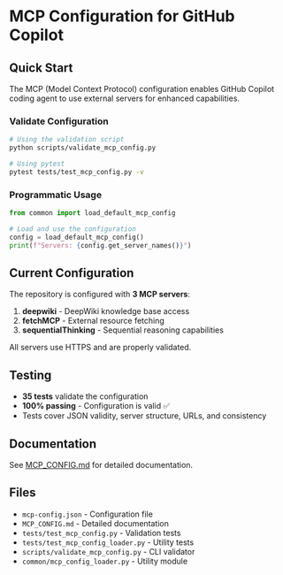 # MCP Configuration for GitHub Copilot

## Quick Start

The MCP (Model Context Protocol) configuration enables GitHub Copilot coding agent to use external servers for enhanced
capabilities.

### Validate Configuration

```bash
# Using the validation script
python scripts/validate_mcp_config.py

# Using pytest
pytest tests/test_mcp_config.py -v
```

### Programmatic Usage

```python
from common import load_default_mcp_config

# Load and use the configuration
config = load_default_mcp_config()
print(f"Servers: {config.get_server_names()}")
```

## Current Configuration

The repository is configured with **3 MCP servers**:

1. **deepwiki** - DeepWiki knowledge base access
1. **fetchMCP** - External resource fetching
1. **sequentialThinking** - Sequential reasoning capabilities

All servers use HTTPS and are properly validated.

## Testing

- **35 tests** validate the configuration
- **100% passing** - Configuration is valid ✅
- Tests cover JSON validity, server structure, URLs, and consistency

## Documentation

See [MCP_CONFIG.md](MCP_CONFIG.md) for detailed documentation.

## Files

- `mcp-config.json` - Configuration file
- `MCP_CONFIG.md` - Detailed documentation
- `tests/test_mcp_config.py` - Validation tests
- `tests/test_mcp_config_loader.py` - Utility tests
- `scripts/validate_mcp_config.py` - CLI validator
- `common/mcp_config_loader.py` - Utility module
